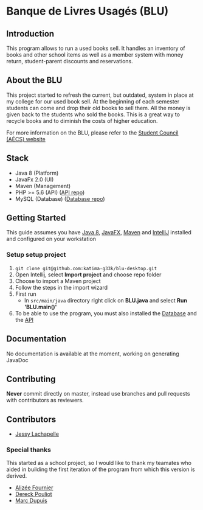 # Banque de Livres Usagés (BLU)

## Introduction
This program allows to run a used books sell. It handles an inventory of books and other school items as well as a member system with money return, student-parent discounts and reservations.

## About the BLU
This project started to refresh the current, but outdated, system in place at my college for our used book sell. At the beginning of each semester students can come and drop their old books to sell them. All the money is given back to the students who sold the books. This is a great way to recycle books and to diminish the costs of higher education.

For more information on the BLU, please refer to the [Student Council (AÉCS) website](http://aecs.info)

## Stack

* Java 8 (Platform)
* JavaFx 2.0 (UI)
* Maven (Management)
* PHP >= 5.6 (API) ([API repo](https://github.com/katima-g33k/blu-api))
* MySQL (Database) ([Database repo](https://github.com/katima-g33k/blu-db))


## Getting Started
This guide assumes you have [Java 8](https://docs.oracle.com/javase/8/docs/technotes/guides/install/install_overview.html), [JavaFX](http://docs.oracle.com/javafx/2/installation/jfxpub-installation.htm), [Maven](https://maven.apache.org/) and [IntelliJ](https://www.jetbrains.com/idea/) installed and configured on your workstation

### Setup setup project
1. `git clone git@github.com:katima-g33k/blu-desktop.git`
2. Open Intellij, select **Import project** and choose repo folder
3. Choose to import a Maven project
4. Follow the steps in the import wizard
5. First run
	* In `src/main/java` directory right click on **BLU.java** and select **Run 'BLU.main()'**
6. To be able to use the program, you must also installed the [Database](https://github.com/katima-g33k/blu-db) and the [API](https://github.com/katima-g33k/blu-api)

## Documentation

No documentation is available at the moment, working on generating JavaDoc

## Contributing

**Never** commit directly on master, instead use branches and pull requests with contributors as reviewers.


## Contributors

* [Jessy Lachapelle](https://github.com/katima-g33k/)

### Special thanks
This started as a school project, so I would like to thank my teamates who aided in building the first iteration of the program from which this version is derived.

* [Alizée Fournier](https://github.com/Nightneko)
* [Dereck Pouliot](https://github.com/oXceeDo)
* [Marc Dupuis](https://github.com/Nathuu)
